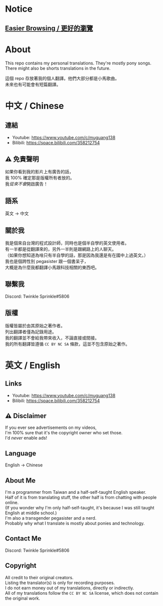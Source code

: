 # Notice

## [Easier Browsing / 更好的瀏覽](https://mg138.github.io/Translating/)

# About

This repo contains my personal translations. They're mostly pony songs.\
There might also be shorts translations in the future.

這個 repo 存放著我的個人翻譯。他們大部分都是小馬歌曲。\
未來也有可能會有短篇翻譯。

# 中文 / Chinese

## 連結

* Youtube: <https://www.youtube.com/c/muguang138>
* Bilibili: <https://space.bilibili.com/358212754>

## ⚠️ 免責聲明

如果你看到我的影片上有廣告的話，\
我 100% 確定那是版權所有者放的。\
我*從來不會*開啟廣告！

## 語系

英文 -> 中文

## 關於我

我是個來自台灣的程式設計師，同時也是個半自學的英文使用者。\
有一半都是從翻譯來的，另外一半則是跟網路上的人聊天。\
（如果你想知道為啥只有半自學的話，那是因為我還是有在國中上過英文。）\
我也是個跨性別 pegasister 跟一個書呆子，\
大概是為什麼我都翻譯小馬跟科技相關的東西吧。

## 聯繫我

Discord: Twinkle Sprinkle#5806

## 版權

版權皆屬於由其原始之著作者。\
列出翻譯者僅為記錄用途。\
我的翻譯並不會給我帶來收入，不論直接或間接。\
我的所有翻譯皆遵循 `CC BY NC SA` 條款，這並不包含原始之著作。

# 英文 / English

## Links

* Youtube: <https://www.youtube.com/c/muguang138>
* Bilibili: <https://space.bilibili.com/358212754>

## ⚠️ Disclaimer

If you ever see advertisements on my videos,\
I'm 100% sure that it's the copyright owner who set those.\
I'd *never* enable ads!

## Language

English -> Chinese

## About Me

I'm a programmer from Taiwan and a half-self-taught English speaker.\
Half of it is from translating stuff, the other half is from chatting with people online.\
(If you wonder why I'm only half-self-taught, it's because I was still taught English at middle school.)\
I'm also a transgender pegasister and a nerd.\
Probably why what I translate is mostly about ponies and technology.

## Contact Me

Discord: Twinkle Sprinkle#5806

## Copyright

All credit to their original creators.\
Listing the translator(s) is only for recording purposes.\
I do not earn money out of my translations, directly or indirectly.\
All of my translations follow the `CC BY NC SA` license, which does not contain the original work.
